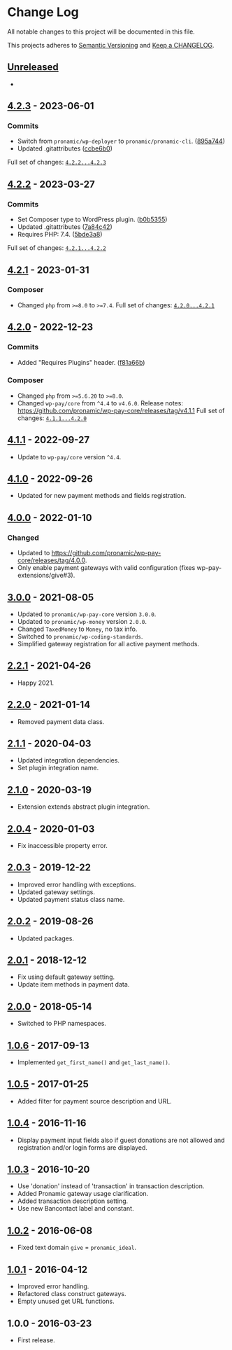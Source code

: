 # Change Log

All notable changes to this project will be documented in this file.

This projects adheres to [Semantic Versioning](http://semver.org/) and [Keep a CHANGELOG](http://keepachangelog.com/).

## [Unreleased][unreleased]
-

## [4.2.3] - 2023-06-01

### Commits

- Switch from `pronamic/wp-deployer` to `pronamic/pronamic-cli`. ([895a744](https://github.com/pronamic/wp-pronamic-pay-give/commit/895a7444e7222f3c323660365ac9672b431069ff))
- Updated .gitattributes ([ccbe6b0](https://github.com/pronamic/wp-pronamic-pay-give/commit/ccbe6b08a361c08fa5447302aeb6a14101600e2c))

Full set of changes: [`4.2.2...4.2.3`][4.2.3]

[4.2.3]: https://github.com/pronamic/wp-pronamic-pay-give/compare/v4.2.2...v4.2.3

## [4.2.2] - 2023-03-27

### Commits

- Set Composer type to WordPress plugin. ([b0b5355](https://github.com/pronamic/wp-pronamic-pay-give/commit/b0b535576964d5f190b55b83e585e87ec46522e8))
- Updated .gitattributes ([7a84c42](https://github.com/pronamic/wp-pronamic-pay-give/commit/7a84c42f82627eb2d9575e485e3ad871432b7d41))
- Requires PHP: 7.4. ([5bde3a8](https://github.com/pronamic/wp-pronamic-pay-give/commit/5bde3a84504a006ec2b596375296cf240a18b7c1))

Full set of changes: [`4.2.1...4.2.2`][4.2.2]

[4.2.2]: https://github.com/pronamic/wp-pronamic-pay-give/compare/v4.2.1...v4.2.2

## [4.2.1] - 2023-01-31
### Composer

- Changed `php` from `>=8.0` to `>=7.4`.
Full set of changes: [`4.2.0...4.2.1`][4.2.1]

[4.2.1]: https://github.com/pronamic/wp-pronamic-pay-give/compare/v4.2.0...v4.2.1

## [4.2.0] - 2022-12-23

### Commits

- Added "Requires Plugins" header. ([f81a66b](https://github.com/pronamic/wp-pronamic-pay-give/commit/f81a66bb75a1f0b1b419bfeacc34e9ced6b1f72c))

### Composer

- Changed `php` from `>=5.6.20` to `>=8.0`.
- Changed `wp-pay/core` from `^4.4` to `v4.6.0`.
	Release notes: https://github.com/pronamic/wp-pay-core/releases/tag/v4.1.1
Full set of changes: [`4.1.1...4.2.0`][4.2.0]

[4.2.0]: https://github.com/pronamic/wp-pronamic-pay-give/compare/v4.1.1...v4.2.0

## [4.1.1] - 2022-09-27
- Update to `wp-pay/core` version `^4.4`.

## [4.1.0] - 2022-09-26
- Updated for new payment methods and fields registration.

## [4.0.0] - 2022-01-10
### Changed
- Updated to https://github.com/pronamic/wp-pay-core/releases/tag/4.0.0.
- Only enable payment gateways with valid configuration (fixes wp-pay-extensions/give#3).

## [3.0.0] - 2021-08-05
- Updated to `pronamic/wp-pay-core`  version `3.0.0`.
- Updated to `pronamic/wp-money`  version `2.0.0`.
- Changed `TaxedMoney` to `Money`, no tax info.
- Switched to `pronamic/wp-coding-standards`.
- Simplified gateway registration for all active payment methods.

## [2.2.1] - 2021-04-26
- Happy 2021.

## [2.2.0] - 2021-01-14
- Removed payment data class.

## [2.1.1] - 2020-04-03
- Updated integration dependencies.
- Set plugin integration name.

## [2.1.0] - 2020-03-19
- Extension extends abstract plugin integration.

## [2.0.4] - 2020-01-03
- Fix inaccessible property error.

## [2.0.3] - 2019-12-22
- Improved error handling with exceptions.
- Updated gateway settings.
- Updated payment status class name.

## [2.0.2] - 2019-08-26
- Updated packages.

## [2.0.1] - 2018-12-12
- Fix using default gateway setting.
- Update item methods in payment data.

## [2.0.0] - 2018-05-14
- Switched to PHP namespaces.

## [1.0.6] - 2017-09-13
- Implemented `get_first_name()` and `get_last_name()`.

## [1.0.5] - 2017-01-25
- Added filter for payment source description and URL.

## [1.0.4] - 2016-11-16
- Display payment input fields also if guest donations are not allowed and registration and/or login forms are displayed.

## [1.0.3] - 2016-10-20
- Use 'donation' instead of 'transaction' in transaction description.
- Added Pronamic gateway usage clarification.
- Added transaction description setting.
- Use new Bancontact label and constant.

## [1.0.2] - 2016-06-08
- Fixed text domain `give` = `pronamic_ideal`.

## [1.0.1] - 2016-04-12
- Improved error handling.
- Refactored class construct gateways.
- Empty unused get URL functions.

## 1.0.0 - 2016-03-23
- First release.

[unreleased]: https://github.com/wp-pay-extensions/give/compare/4.1.1...HEAD
[4.1.1]: https://github.com/pronamic/wp-pronamic-pay-give/compare/4.1.0...4.1.1
[4.1.0]: https://github.com/pronamic/wp-pronamic-pay-give/compare/4.0.0...4.1.0
[4.0.0]: https://github.com/wp-pay-extensions/give/compare/3.0.0...4.0.0
[3.0.0]: https://github.com/wp-pay-extensions/give/compare/2.2.1...3.0.0
[2.2.1]: https://github.com/wp-pay-extensions/give/compare/2.2.0...2.2.1
[2.2.0]: https://github.com/wp-pay-extensions/give/compare/2.1.1...2.2.0
[2.1.1]: https://github.com/wp-pay-extensions/give/compare/2.1.0...2.1.1
[2.1.0]: https://github.com/wp-pay-extensions/give/compare/2.0.4...2.1.0
[2.0.4]: https://github.com/wp-pay-extensions/give/compare/2.0.3...2.0.4
[2.0.3]: https://github.com/wp-pay-extensions/give/compare/2.0.2...2.0.3
[2.0.2]: https://github.com/wp-pay-extensions/give/compare/2.0.1...2.0.2
[2.0.1]: https://github.com/wp-pay-extensions/give/compare/2.0.0...2.0.1
[2.0.0]: https://github.com/wp-pay-extensions/give/compare/1.0.6...2.0.0
[1.0.6]: https://github.com/wp-pay-extensions/give/compare/1.0.5...1.0.6
[1.0.5]: https://github.com/wp-pay-extensions/give/compare/1.0.4...1.0.5
[1.0.4]: https://github.com/wp-pay-extensions/give/compare/1.0.3...1.0.4
[1.0.3]: https://github.com/wp-pay-extensions/give/compare/1.0.2...1.0.3
[1.0.2]: https://github.com/wp-pay-extensions/give/compare/1.0.1...1.0.2
[1.0.1]: https://github.com/wp-pay-extensions/give/compare/1.0.0...1.0.1
